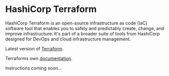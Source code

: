 # HashiCorp Terraform

HashiCorp Terraform is an open-source infrastructure as code (IaC) software tool that enables you to safely and predictably create, change, and improve infrastructure. It's part of a broader suite of tools from HashiCorp designed for DevOps and cloud infrastructure management.

Latest version of [Terraform](https://developer.hashicorp.com/terraform/tutorials/aws-get-started/install-cli).

Terraforms own [documentation](https://developer.hashicorp.com/terraform/docs).

Instructions coming soon...

